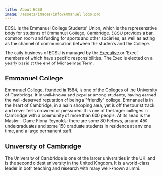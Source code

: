 ```yaml
---
title: About ECSU
image: /assets/images/info/emmanuel_logo.png
---
```

ECSU is the Emmanuel College Students' Union, which is the representative body for students of Emmanuel College, Cambridge. ECSU provides a bar, common room and funding for sports and other societies, as well as acting as the channel of communication between the students and the College. 

The daily business of ECSU is managed by the [ Executive ](/exec) or 'Exec', members of which have specific responsibilities. The Exec is elected on a yearly basis at the end of Michaelmas Term.

## Emmanuel College

Emmanuel College, founded in 1584, is one of the Colleges of the University of Cambridge. It is well-known and popular among students, having earned the well-deserved reputation of being a "friendly" college. Emmanuel is in the heart of Cambridge, in a main shopping area, yet is off the tourist track and never feels crowded or pressured. It is one of the larger colleges in Cambridge with a community of more than 600 people. At its head is the Master - Dame Fiona Reynolds; there are some 80 Fellows, around 450 undergraduates and some 150 graduate students in residence at any one time, and a large permanent staff.

## University of Cambridge

The University of Cambridge is one of the larger universities in the UK, and is the second oldest university in the United Kingdom. It is a world-class leader in both teaching and research with many well-known alumni.
